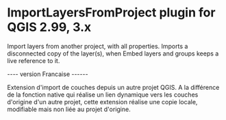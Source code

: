 ImportLayersFromProject  plugin for QGIS 2.99, 3.x
==================
Import layers from another project, with all properties. Imports a disconnected copy of the layer(s), when Embed layers and groups keeps a live reference to it. 



---- version Francaise ------

Extension d'import de couches depuis un autre projet QGIS. A la différence de la fonction native qui réalise un lien dynamique vers les couches d'origine d'un autre projet, cette extension réalise une copie locale, modifiable mais non liée au projet d'origine.
